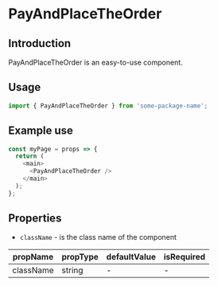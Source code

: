 # PayAndPlaceTheOrder

<!-- STORY -->

## Introduction

PayAndPlaceTheOrder is an easy-to-use component.

## Usage

```javascript
import { PayAndPlaceTheOrder } from 'some-package-name';
```

## Example use

```javascript
const myPage = props => {
  return (
    <main>
      <PayAndPlaceTheOrder />
    </main>
  );
};
```

## Properties

- `className` - is the class name of the component

| propName  | propType | defaultValue | isRequired |
| --------- | -------- | ------------ | ---------- |
| className | string   | -            | -          |
